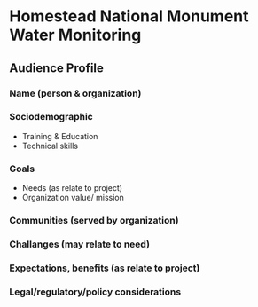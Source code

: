 # Homestead National Monument Water Monitoring

## Audience Profile

### Name (person & organization)



### Sociodemographic
* Training & Education
* Technical skills


### Goals
* Needs (as relate to project)
* Organization value/ mission

### Communities (served by organization)

### Challanges (may relate to need)

### Expectations, benefits (as relate to project)

### Legal/regulatory/policy considerations
